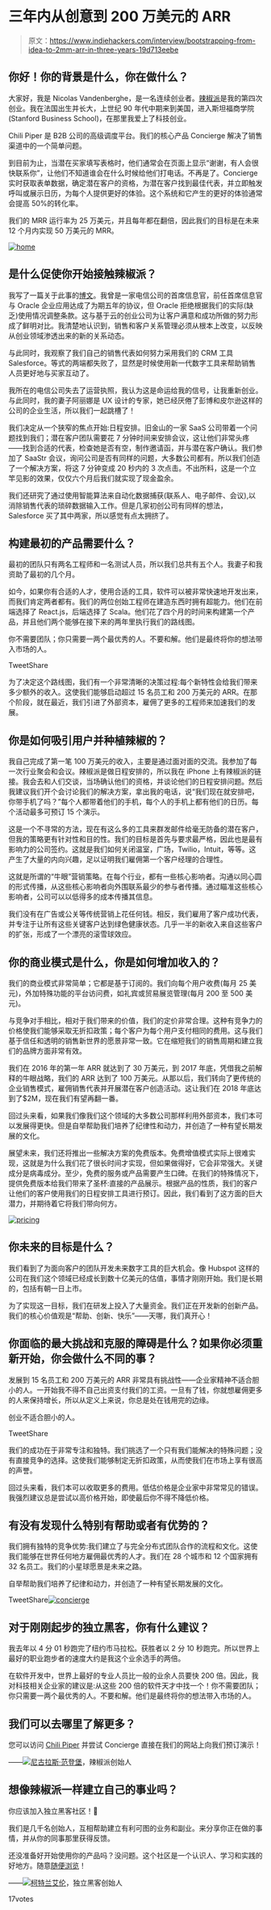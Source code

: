 # 三年内从创意到 200 万美元的 ARR

> 原文：<https://www.indiehackers.com/interview/bootstrapping-from-idea-to-2mm-arr-in-three-years-19d713eebe>

## 你好！你的背景是什么，你在做什么？

大家好，我是 Nicolas Vandenberghe，是一名连续创业者。[辣椒派](https://www.chilipiper.com)是我的第四次创业。我在法国出生并长大，上世纪 90 年代中期来到美国，进入斯坦福商学院(Stanford Business School)，在那里我爱上了科技创业。

Chili Piper 是 B2B 公司的高级调度平台。我们的核心产品 Concierge 解决了销售渠道中的一个简单问题。

到目前为止，当潜在买家填写表格时，他们通常会在页面上显示“谢谢，有人会很快联系你”，让他们不知道谁会在什么时候给他们打电话。不再是了。Concierge 实时获取表单数据，确定潜在客户的资格，为潜在客户找到最佳代表，并立即触发呼叫或展示日历，为每个人提供更好的体验。这个系统和它产生的更好的体验通常会提高 50%的转化率。

我们的 MRR 运行率为 25 万美元，并且每年都在翻倍，因此我们的目标是在未来 12 个月内实现 50 万美元的 MRR。

[![home](img/6c95d8987df549dc6bbc9fe010ca8e86.png)](https://www.chilipiper.com) 

## 是什么促使你开始接触辣椒派？

我写了一篇关于此事的[博文](https://www.chilipiper.com/blog/story-behind-chili-piper/)。我曾是一家电信公司的首席信息官，前任首席信息官与 Oracle 企业应用达成了为期五年的协议，但 Oracle 拒绝根据我们的实际(缺乏)使用情况调整条款。这与基于云的创业公司为让客户满意和成功所做的努力形成了鲜明对比。我清楚地认识到，销售和客户关系管理必须从根本上改变，以反映从创业领域渗透出来的新的关系动态。

与此同时，我观察了我们自己的销售代表如何努力采用我们的 CRM 工具 Salesforce。等式的两端都失败了，显然是时候使用新一代数字工具来帮助销售人员更好地与买家互动了。

我所在的电信公司失去了运营执照，我认为这是命运给我的信号，让我重新创业。与此同时，我的妻子阿丽娜是 UX 设计的专家，她已经厌倦了彭博和皮尔逊这样的公司的企业生活，所以我们一起跳槽了！

我们决定从一个狭窄的焦点开始:日程安排。旧金山的一家 SaaS 公司带着一个问题找到我们；潜在客户团队需要花 7 分钟时间来安排会议，这让他们非常头疼——找到合适的代表，检查她是否有空，制作邀请函，并与潜在客户确认。我们参加了 SaaStr 会议，询问公司是否有同样的问题，大多数公司都有。所以我们创造了一个解决方案，将这 7 分钟变成 20 秒内的 3 次点击。不出所料，这是一个立竿见影的效果，仅仅六个月后我们就实现了现金盈余。

我们还研究了通过使用智能算法来自动化数据捕获(联系人、电子邮件、会议),以消除销售代表的琐碎数据输入工作。但是几家初创公司有同样的想法，Salesforce 买了其中两家，所以感觉有点太拥挤了。

## 构建最初的产品需要什么？

最初的团队只有两名工程师和一名测试人员，所以我们总共有五个人。我妻子和我资助了最初的几个月。

如今，如果你有合适的人才，使用合适的工具，软件可以被非常快速地开发出来，而我们肯定两者都有。我们的两位创始工程师在建造东西时拥有超能力。他们在前端选择了 React.js，后端选择了 Scala。他们花了四个月的时间来构建第一个产品，并且他们两个能够在接下来的两年里执行我们的路线图。

你不需要团队；你只需要一两个最优秀的人。不要和解。他们是最终将你的想法带入市场的人。

TweetShare

为了决定这个路线图，我们有一个非常清晰的决策过程:每个新特性会给我们带来多少额外的收入。这使我们能够启动超过 15 名员工和 200 万美元的 ARR。在那个阶段，就在最近，我们引进了外部资本，雇佣了更多的工程师来加速我们的发展。

## 你是如何吸引用户并种植辣椒的？

我自己完成了第一笔 100 万美元的收入，主要是通过面对面的交流。我参加了每一次行业聚会和会议。辣椒派是做日程安排的，所以我在 iPhone 上有辣椒派的链接。我会去和人们交谈，当场确认他们的资格，并谈论他们的日程安排问题。然后我建议我们开个会讨论我们的解决方案，拿出我的电话，说“我们现在就安排吧，你带手机了吗？”每个人都带着他们的手机，每个人的手机上都有他们的日历。每个活动最多可预订 15 个演示。

这是一个不寻常的方法，现在有这么多的工具来群发邮件给毫无防备的潜在客户，但我的策略更有针对性和目的性。我们的目标是首先与要求最严格，因此也是最有影响力的公司签约。这就是我们如何关闭温室，广场，Twilio，Intuit，等等。这产生了大量的内向兴趣，足以证明我们雇佣第一个客户经理的合理性。

这就是所谓的“牛眼”营销策略。在每个行业，都有一些核心影响者。沟通以同心圆的形式传播，从这些核心影响者向外围联系最少的参与者传播。通过瞄准这些核心影响者，公司可以以低得多的成本传播其信息。

我们没有在广告或公关等传统营销上花任何钱。相反，我们雇用了客户成功代表，并专注于让所有这些关键客户达到绿色健康状态。几乎一半的新收入来自这些客户的扩张，形成了一个漂亮的滚雪球效应。

## 你的商业模式是什么，你是如何增加收入的？

我们的商业模式非常简单；它都是基于订阅的。我们向每个用户收费(每月 25 美元)，外加特殊功能的平台访问费，如礼宾或贸易展览管理(每月 200 至 500 美元)。

与竞争对手相比，相对于我们带来的价值，我们的定价非常合理。这种有竞争力的价格使我们能够采取无折扣政策；每个客户为每个用户支付相同的费用。这与我们基于信任和透明的销售新世界的愿景非常一致。它在缩短我们的销售周期和建立我们的品牌方面非常有效。

我们在 2016 年的第一年 ARR 就达到了 30 万美元，到 2017 年底，凭借我之前解释的牛眼战略，我们的 ARR 达到了 100 万美元。从那以后，我们转向了更传统的企业销售模式，雇佣销售代表并开展潜在客户创造活动。这让我们在 2018 年底达到了$2M，现在我们有望再翻一番。

回过头来看，如果我们像我们这个领域的大多数公司那样利用外部资本，我们本可以发展得更快。但是自举帮助我们培养了纪律性和动力，并创造了一种有望长期发展的文化。

展望未来，我们还将推出一些解决方案的免费版本。免费增值模式实际上很难实现，这就是为什么我们花了很长时间才实现，但如果做得好，它会非常强大。关键成分是病毒成分。至少，免费的服务或产品需要产生口碑。在我们的特殊情况下，提供免费版本给我们带来了圣杯:直接的产品展示。根据产品的性质，我们的客户让他们的客户使用我们的日程安排工具进行预订。因此，我们看到了这方面的巨大潜力，并期待着它将我们带向何方。

[![pricing](img/4311c91e0b0c7d6ae0f68865c54dea09.png)](https://www.chilipiper.com) 

## 你未来的目标是什么？

我们看到了为面向客户的团队开发未来数字工具的巨大机会。像 Hubspot 这样的公司在我们这个领域已经成长到数十亿美元的估值，事情才刚刚开始。我们是长期的，包括有朝一日上市。

为了实现这一目标，我们在研发上投入了大量资金。我们正在开发新的创新产品。我们的核心价值观是“帮助、创新、快乐”——天哪，我们真开心！

## 你面临的最大挑战和克服的障碍是什么？如果你必须重新开始，你会做什么不同的事？

发展到 15 名员工和 200 万美元的 ARR 非常具有挑战性——企业家精神不适合胆小的人。一开始我不得不自己出资支付我们的工资。一旦有了钱，你就想雇佣更多的人来保持增长，所以从定义上来说，你总是处在钱用完的边缘。

创业不适合胆小的人。

TweetShare

我们的成功在于非常专注和独特。我们挑选了一个只有我们能解决的特殊问题；没有直接竞争的选择。这使我们能够制定无折扣政策，从而使我们在市场上享有很高的声誉。

回过头来看，我们本可以收取更多的费用。低估价格是企业家中非常常见的错误。我强烈建议总是尝试以高价格开始，即使最后你不得不降低价格。

## 有没有发现什么特别有帮助或者有优势的？

我们拥有独特的竞争优势:我们建立了与完全分布式团队合作的流程和文化。这使我们能够在世界任何地方雇佣最优秀的人才。我们在 28 个城市和 12 个国家拥有 32 名员工。我们的小星球愿景是未来之路。

自举帮助我们培养了纪律和动力，并创造了一种有望长期发展的文化。

TweetShare[![concierge](img/8a507b974a89fbca671b0846ca42c109.png)](https://www.chilipiper.com) 

## 对于刚刚起步的独立黑客，你有什么建议？

我去年以 4 分 01 秒跑完了纽约市马拉松。获胜者以 2 分 10 秒跑完。所以世界上最好的职业跑步者的速度大约是我这个业余选手的两倍。

在软件开发中，世界上最好的专业人员比一般的业余人员要快 200 倍。因此，我对科技相关企业家的建议是:从这些 200 倍的软件天才中找一个！你不需要团队；你只需要一两个最优秀的人。不要和解。他们是最终将你的想法带入市场的人。

## 我们可以去哪里了解更多？

您可以访问 [Chili Piper](https://www.chilipiper.com) 并尝试 Concierge 直接在我们的网站上向我们预订演示！

——[<picture id="ember5273194" class="user-avatar ember-view user-link__avatar">![](img/82bd3bb4769a3aa1cd13889ee7c0fa91.png)</picture>尼古拉斯·范登堡](/NicolasChili?id=EI4NyHY74ReYMmeXSpfs0nI6NfZ2)，辣椒派创始人

## 想像辣椒派一样建立自己的事业吗？

你应该加入独立黑客社区！🤗

我们是几千名创始人，互相帮助建立有利可图的业务和副业。来分享你正在做的事情，并从你的同事那里获得反馈。

还没准备好开始使用你的产品吗？没问题。这个社区是一个认识人、学习和实践的好地方。随意[随便浏览](/)！

——[<picture id="ember5273199" class="user-avatar ember-view user-link__avatar">![](img/82bd3bb4769a3aa1cd13889ee7c0fa91.png)</picture>柯特兰艾伦](/csallen?id=ibTLPyjwVebnZjMGKvz6ztarnuV2)，独立黑客创始人

17votes